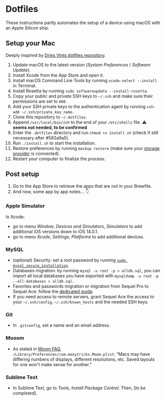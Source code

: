 # Dotfiles

These instructions partly automates the setup of a device using macOS with an Apple Silicon ship.

## Setup your Mac

Deeply inspired by [Dries Vints dotfiles repository](https://github.com/driesvints/dotfiles).

1. Update macOS to the latest version (_System Preferences_ / _Software Update_).
2. Install Xcode from the App Store and open it.
3. Install macOS Command Line Tools by running `xcode-select --install` in Terminal.
4. Install Rosetta by running `sudo softwareupdate --install-rosetta`.
5. Copy your public and private SSH keys to `~/.ssh` and make sure their permissions are set to `600`.
6. Add your SSH private keys to the authentication agent by running `ssh-add ~/.ssh/private_key_name`.
7. Clone this repository to `~/.dotfiles`.
8. Append `/usr/local/bin/zsh` to the end of your `/etc/shells` file. ⚠️ **seems not needed, to be confirmed**
9. Enter the `.dotfiles` directory and run `chmod +x install.sh` (check if still necessary after #583a9a5).
10. Run `./install.sh` to start the installation.
11. Restore preferences by running `mackup restore` (make sure your [storage provider](https://github.com/lra/mackup/blob/master/doc/README.md#storage) is connected).
12. Restart your computer to finalize the process.

## Post setup

1. Go to the App Store to retrieve the apps that are not in your Brewfile.
2. And now, some app by app notes… 👇

### Apple Simulator

In Xcode:
- go to menu _Window_, _Devices and Simulators_, _Simulators_ to add additional iOS versions down to iOS 14.0.1.
- go to menu _Xcode_, _Settings_, _Platforms_ to add additional devices.

### MySQL

- (optional) Security: set a root password by running [`sudo mysql_secure_installation`](https://dev.mysql.com/doc/refman/8.0/en/mysql-secure-installation.html).
- Databases migration: by running `mysql -u root -p < alldb.sql`, you can import all local databases you have exported with `mysqldump -u root -p --all-databases > alldb.sql`.
- Favorites and passwords migration or migration from Sequel Pro to Sequel Ace: follow the [dedicated guide](https://sequel-ace.com/get-started/migrating-from-sequel-pro.html).
- If you need access to remote servers, grant Sequel Ace the access to your `~/.ssh/config`, `~/.ssh/known_hosts` and the needed SSH keys.

### Git

- In `.gitconfig`, set a name and an email address.

### Mooom

- As stated in [Moom FAQ](https://manytricks.com/osticket/kb/faq.php?id=53), `/Library/Preferences/com.manytricks.Moom.plist`: “Macs may have differing numbers of displays, different resolutions, etc. Saved layouts for one won't make sense for another.”

### Sublime Text

- In Sublime Text, go to _Tools_, _Install Package Control_. Then, [_to be completed_].
